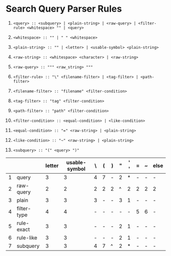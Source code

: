# Search Query Parser Rules

1. `<query> :: <subquery> | <plain-string> | <raw-query> | <filter-rule> <whitespace> "" | <query>`

2. `<whitespace> :: "" | " " <whitespace>`

3. `<plain-string> :: "" | <letter> | <usable-symbol> <plain-string>`

4. `<raw-string> :: <whitespace> <character> | <raw-string>`

5. `<raw-query> :: """ <raw_string> """`

6. `<filter-rule> :: "\" <filename-filter> | <tag-filter> | <path-filter>`

7. `<filename-filter> :: "filename" <filter-condition>`

8. `<tag-filter> :: "tag" <filter-condition>`

9. `<path-filter> :: "path" <filter-condition>`

10. `<filter-condition> :: <equal-condition> | <like-condition>`

11. `<equal-condition> :: "=" <raw-string> | <plain-string>`

12. `<like-condition> :: "~" <raw-string> | <plain-string>`

13. `<subquery> :: "(" <query> ")"`


|  |           | letter | usable-symbol | \ | ( | ) | " | ' ' | = | ~ | else |
|--|-----------|--------|---------------|---|---|---|---|-----|---|---|------|
|1 |query      |    3   |       3       | 4 | 7 | - | 2 |  *  | - | - |  -   |
|2 |raw-query  |    2   |       2       | 2 | 2 | 2 | ^ |  2  | 2 | 2 |  2   |
|3 |plain      |    3   |       3       | 3 | - | - | 3 |  1  | - | - |  -   | 
|4 |filter-type|    4   |       4       | - | - | - | - |  -  | 5 | 6 |  -   |
|5 |rule-exact |    3   |       3       | - | - | - | 2 |  1  | - | - |  -   |
|6 |rule-like  |    3   |       3       | - | - | - | 2 |  1  | - | - |  -   |
|7 |subquery   |    3   |       3       | 4 | 7 | ^ | 2 |  *  | - | - |  -   |